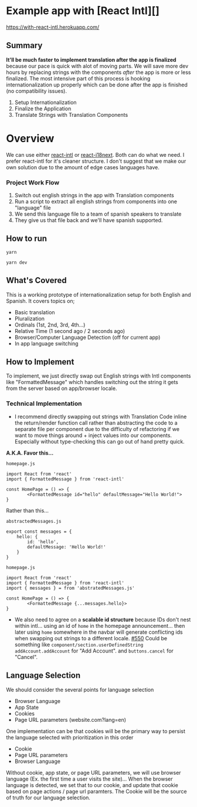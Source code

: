 # Example app with [React Intl][]
https://with-react-intl.herokuapp.com/


## Summary
**It'll be much faster to implement translation after the app is finalized** because our pace is quick with alot of moving parts. We will save more dev hours by replacing strings with the components _after_ the app is more or less finalized. The most intensive part of this process is hooking internationalization up properly which can be done after the app is finished (no compatibility issues). 

1. Setup Internationalization
2. Finalize the Application
3. Translate Strings with Translation Components

# Overview
We can use either [react-intl](https://github.com/formatjs/react-intl) or [react-i18next](https://github.com/i18next/react-i18next). Both can do what we need. I prefer react-intl for it's cleaner structure.
I don't suggest that we make our own solution due to the amount of edge cases languages have. 

### Project Work Flow
1. Switch out english strings in the app with Translation components
2. Run a script to extract all english strings from components into one "language" file 
3. We send this language file to a team of spanish speakers to translate
4. They give us that file back and we'll have spanish supported. 

## How to run

`yarn`

`yarn dev`

## What's Covered

This is a working prototype of internationalization setup for both English and Spanish. It covers topics on;

- Basic translation
- Pluralization
- Ordinals (1st, 2nd, 3rd, 4th...)
- Relative Time (1 second ago / 2 seconds ago)
- Browser/Computer Language Detection (off for current app)
- In app language switching

## How to Implement

To implement, we just directly swap out English strings with Intl components like "FormattedMessage" which handles switching out the string it gets from the server based on app/browser locale.

### Technical Implementation
- I recommend directly swapping out strings with Translation Code inline the return/render function call rather than abstracting the code to a separate file per component due to the difficulty of refactoring if we want to move things around + inject values into our components. Especially without type-checking this can go out of hand pretty quick.

**A.K.A. Favor this...**

`homepage.js`

```
import React from 'react'
import { FormattedMessage } from 'react-intl'

const HomePage = () => {
        <FormattedMessage id="hello" defaultMessage="Hello World!">
}
```

Rather than this...

`abstractedMessages.js`

```
export const messages = {
    hello: {
        id: 'hello',
        defaultMessage: 'Hello World!'
    }
}

```

`homepage.js`

```
import React from 'react'
import { FormattedMessage } from 'react-intl'
import { messages } = from 'abstratedMessages.js'

const HomePage = () => {
        <FormattedMessage {...messages.hello}>
}
```

- We also need to agree on a **scalable id structure** because IDs don't nest within intl... using an id of `home` in the homepage announcement... then later using `home` somewhere in the navbar will generate conflicting ids when swapping out strings to a different locale. [#550](https://github.com/formatjs/react-intl/issues/550) Could be something like `component/section.userDefinedString` `addAccount.addAccount` for "Add Account". and `buttons.cancel` for "Cancel".

## Language Selection
We should consider the several points for language selection
- Browser Language
- App State
- Cookies
- Page URL parameters (website.com?lang=en)

One implementation can be that cookies will be the primary way to persist the language selected with prioritization in this order

- Cookie
- Page URL parameters
- Browser Language

Without cookie, app state, or page URL parameters, we will use browser language (Ex. the first time a user visits the site)... When the browser language is detected, we set that to our cookie, and update that cookie based on page actions / page url paramters. The Cookie will be the source of truth for our language selection. 
